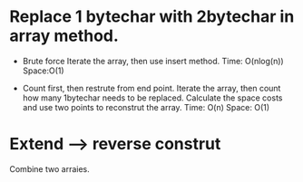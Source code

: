 # Replace 1 bytechar with 2bytechar in array method.
- Brute force 
    Iterate the array, then use insert method. 
    Time: O(nlog(n))    Space:O(1)

- Count first, then restrute from end point.
    Iterate the array, then count how many 1bytechar needs to be replaced.
    Calculate the space costs and use two points to reconstrut the array.
    Time: O(n)  Space: O(1)

# Extend --> reverse construt 
Combine two arraies. 


